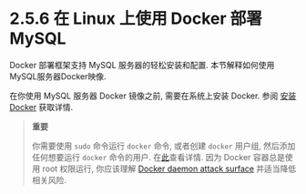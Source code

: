# 2.5.6 在 Linux 上使用 Docker 部署 MySQL

Docker 部署框架支持 MySQL 服务器的轻松安装和配置. 本节解释如何使用MySQL服务器Docker映像.

在你使用 MySQL 服务器 Docker 镜像之前, 需要在系统上安装 Docker. 参阅 [安装 Docker](https://docs.docker.com/engine/installation/) 获取详情.

> **重要**
> 
> 你需要使用 `sudo` 命令运行 `docker` 命令, 或者创建 `docker` 用户组, 然后添加任何想要运行 `docker` 命令的用户. 在[此](https://docs.docker.com/engine/installation/linux/linux-postinstall/)查看详情. 因为 Docker 容器总是使用 root 权限运行, 你应该理解 [Docker daemon attack surface](https://docs.docker.com/engine/security/security/#docker-daemon-attack-surface) 并适当降低相关风险.